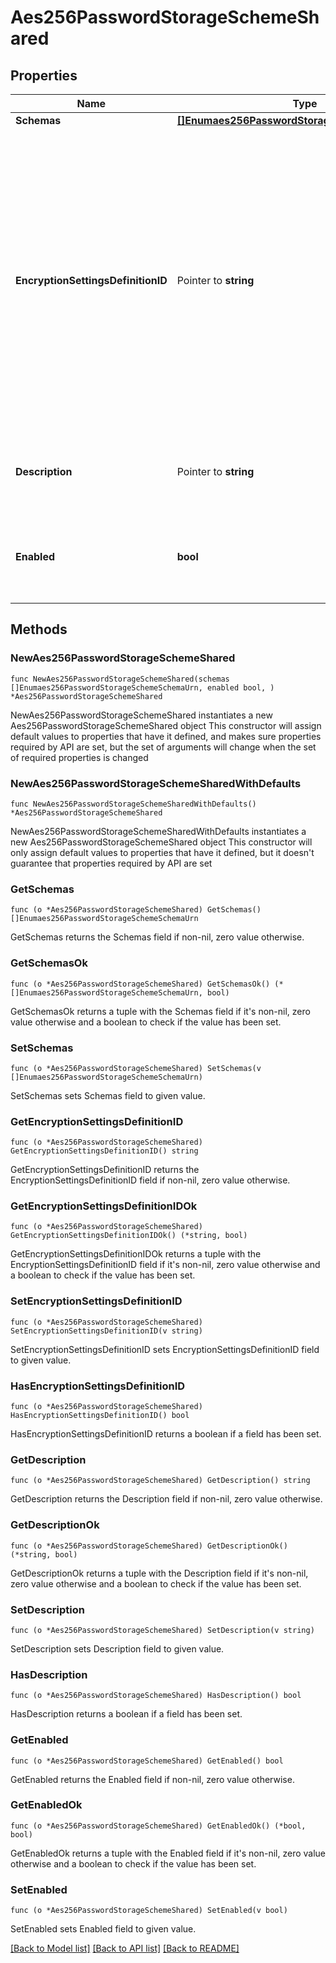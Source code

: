 # Aes256PasswordStorageSchemeShared

## Properties

Name | Type | Description | Notes
------------ | ------------- | ------------- | -------------
**Schemas** | [**[]Enumaes256PasswordStorageSchemeSchemaUrn**](Enumaes256PasswordStorageSchemeSchemaUrn.md) |  | 
**EncryptionSettingsDefinitionID** | Pointer to **string** | The identifier for the encryption settings definition that should be used to derive the encryption key to use when encrypting new passwords. If this is not provided, the server&#39;s preferred encryption settings definition will be used. | [optional] 
**Description** | Pointer to **string** | A description for this Password Storage Scheme | [optional] 
**Enabled** | **bool** | Indicates whether the Password Storage Scheme is enabled for use. | 

## Methods

### NewAes256PasswordStorageSchemeShared

`func NewAes256PasswordStorageSchemeShared(schemas []Enumaes256PasswordStorageSchemeSchemaUrn, enabled bool, ) *Aes256PasswordStorageSchemeShared`

NewAes256PasswordStorageSchemeShared instantiates a new Aes256PasswordStorageSchemeShared object
This constructor will assign default values to properties that have it defined,
and makes sure properties required by API are set, but the set of arguments
will change when the set of required properties is changed

### NewAes256PasswordStorageSchemeSharedWithDefaults

`func NewAes256PasswordStorageSchemeSharedWithDefaults() *Aes256PasswordStorageSchemeShared`

NewAes256PasswordStorageSchemeSharedWithDefaults instantiates a new Aes256PasswordStorageSchemeShared object
This constructor will only assign default values to properties that have it defined,
but it doesn't guarantee that properties required by API are set

### GetSchemas

`func (o *Aes256PasswordStorageSchemeShared) GetSchemas() []Enumaes256PasswordStorageSchemeSchemaUrn`

GetSchemas returns the Schemas field if non-nil, zero value otherwise.

### GetSchemasOk

`func (o *Aes256PasswordStorageSchemeShared) GetSchemasOk() (*[]Enumaes256PasswordStorageSchemeSchemaUrn, bool)`

GetSchemasOk returns a tuple with the Schemas field if it's non-nil, zero value otherwise
and a boolean to check if the value has been set.

### SetSchemas

`func (o *Aes256PasswordStorageSchemeShared) SetSchemas(v []Enumaes256PasswordStorageSchemeSchemaUrn)`

SetSchemas sets Schemas field to given value.


### GetEncryptionSettingsDefinitionID

`func (o *Aes256PasswordStorageSchemeShared) GetEncryptionSettingsDefinitionID() string`

GetEncryptionSettingsDefinitionID returns the EncryptionSettingsDefinitionID field if non-nil, zero value otherwise.

### GetEncryptionSettingsDefinitionIDOk

`func (o *Aes256PasswordStorageSchemeShared) GetEncryptionSettingsDefinitionIDOk() (*string, bool)`

GetEncryptionSettingsDefinitionIDOk returns a tuple with the EncryptionSettingsDefinitionID field if it's non-nil, zero value otherwise
and a boolean to check if the value has been set.

### SetEncryptionSettingsDefinitionID

`func (o *Aes256PasswordStorageSchemeShared) SetEncryptionSettingsDefinitionID(v string)`

SetEncryptionSettingsDefinitionID sets EncryptionSettingsDefinitionID field to given value.

### HasEncryptionSettingsDefinitionID

`func (o *Aes256PasswordStorageSchemeShared) HasEncryptionSettingsDefinitionID() bool`

HasEncryptionSettingsDefinitionID returns a boolean if a field has been set.

### GetDescription

`func (o *Aes256PasswordStorageSchemeShared) GetDescription() string`

GetDescription returns the Description field if non-nil, zero value otherwise.

### GetDescriptionOk

`func (o *Aes256PasswordStorageSchemeShared) GetDescriptionOk() (*string, bool)`

GetDescriptionOk returns a tuple with the Description field if it's non-nil, zero value otherwise
and a boolean to check if the value has been set.

### SetDescription

`func (o *Aes256PasswordStorageSchemeShared) SetDescription(v string)`

SetDescription sets Description field to given value.

### HasDescription

`func (o *Aes256PasswordStorageSchemeShared) HasDescription() bool`

HasDescription returns a boolean if a field has been set.

### GetEnabled

`func (o *Aes256PasswordStorageSchemeShared) GetEnabled() bool`

GetEnabled returns the Enabled field if non-nil, zero value otherwise.

### GetEnabledOk

`func (o *Aes256PasswordStorageSchemeShared) GetEnabledOk() (*bool, bool)`

GetEnabledOk returns a tuple with the Enabled field if it's non-nil, zero value otherwise
and a boolean to check if the value has been set.

### SetEnabled

`func (o *Aes256PasswordStorageSchemeShared) SetEnabled(v bool)`

SetEnabled sets Enabled field to given value.



[[Back to Model list]](../README.md#documentation-for-models) [[Back to API list]](../README.md#documentation-for-api-endpoints) [[Back to README]](../README.md)


